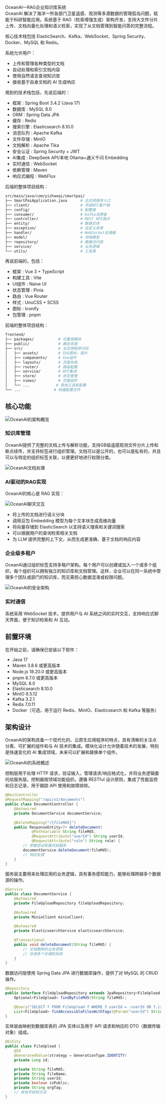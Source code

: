 OceanAI—RAG企业知识库系统\
OceanAI 解决了海洋一所各部门卫星遥感、观测等多源数据的管理孤岛问题，赋能于科研智能应用。系统基于 RAG（检索增强生成）架构开发，支持大文件分片上传、文档向量化处理和语义检索，实现了从文档管理到智能问答的完整流程。

核心技术栈包括 ElasticSearch、Kafka、WebSocket、Spring Security、Docker、MySQL 和 Redis。

系统允许用户：

- 上传和管理各种类型的文档
- 自动处理和索引文档内容
- 使用自然语言查询知识库
- 接收基于自身文档的 AI 生成响应

用到的技术栈包括，先说后端的：

+ 框架 : Spring Boot 3.4.2 (Java 17)
+ 数据库 : MySQL 8.0
+ ORM : Spring Data JPA
+ 缓存 : Redis
+ 搜索引擎 : Elasticsearch 8.10.0
+ 消息队列 : Apache Kafka
+ 文件存储 : MinIO
+ 文档解析 : Apache Tika
+ 安全认证 : Spring Security + JWT
+ AI集成 : DeepSeek API/本地 Ollama+通义千问 Embedding
+ 实时通信 : WebSocket
+ 依赖管理 : Maven
+ 响应式编程 : WebFlux

后端的整体项目结构：

```bash
src/main/java/com/yizhaoqi/smartpai/
├── SmartPaiApplication.java      # 主应用程序入口
├── client/                       # 外部API客户端
├── config/                       # 配置类
├── consumer/                     # Kafka消费者
├── controller/                   # REST API端点
├── entity/                       # 数据实体
├── exception/                    # 自定义异常
├── handler/                      # WebSocket处理器
├── model/                        # 领域模型
├── repository/                   # 数据访问层
├── service/                      # 业务逻辑
└── utils/                        # 工具类
```

再说前端的，包括：

+ 框架 : Vue 3 + TypeScript
+ 构建工具 : Vite
+ UI组件 : Naive UI
+ 状态管理 : Pinia
+ 路由 : Vue Router
+ 样式 : UnoCSS + SCSS
+ 图标 : Iconify
+ 包管理 : pnpm

前端的整体项目结构：

```bash
frontend/
├── packages/           # 可重用模块
├── public/             # 静态资源
├── src/                # 主应用程序代码
│   ├── assets/         # SVG图标，图片
│   ├── components/     # Vue组件
│   ├── layouts/        # 页面布局
│   ├── router/         # 路由配置
│   ├── service/        # API集成
│   ├── store/          # 状态管理
│   ├── views/          # 页面组件
│   └── ...            # 其他工具和配置
└── ...               # 构建配置文件
```

## 核心功能

![OceanAI的架构概览](https://cdn.tobebetterjavaer.com/stutymore/README-20250730101618.png)

### 知识库管理

OceanAI提供了完整的文档上传与解析功能，支持GB级遥感观测文件分片上传和断点续传，并支持标签进行组织管理。文档可以是公开的，也可以是私有的，并且可以与特定的组织标签关联，以便更好地进行权限分类。

![OceanAI文档处理](https://cdn.tobebetterjavaer.com/stutymore/README-20250730102808.png)

### AI驱动的RAG实现

OceanAI的核心是 RAG 实现：

![OceanAI聊天交互](https://cdn.tobebetterjavaer.com/stutymore/README-20250730102837.png)

- 将上传的文档进行语义分块
- 调用豆包 Embedding 模型为每个文本块生成高维向量
- 将向量存储到 ElasticSearch 以支持语义搜索和关键词搜索
- 可以根据用户的查询检索相关文档
- 为 LLM 提供完整的上下文，从而生成更准确、基于文档的响应内容

### 企业级多租户

OceanAI通过组织标签支持多租户架构。每个用户可以创建或加入一个或多个组织，每个组织可以拥有独立的知识库和文档管理。这样，企业可以在同一系统中管理多个团队或部门的知识库，而无需担心数据混淆或权限问题。

![OceanAI的安全架构](https://cdn.tobebetterjavaer.com/stutymore/README-20250730103118.png)

### 实时通信

系统采用 WebSocket 技术，提供用户与 AI 系统之间的实时交互，支持响应式聊天界面，便于知识检索和 AI 互动。

## 前置环境

在开始之前，请确保已安装以下软件：

- Java 17
- Maven 3.8.6 或更高版本
- Node.js 18.20.0 或更高版本
- pnpm 8.7.0 或更高版本
- MySQL 8.0
- Elasticsearch 8.10.0
- MinIO 8.5.12
- Kafka 3.2.1
- Redis 7.0.11
- Docker（可选，用于运行 Redis、MinIO、Elasticsearch 和 Kafka 等服务）

## 架构设计

OceanAI的架构具备一个现代化的、云原生应用程序的特点，具有清晰的关注点分离、可扩展的组件和与 AI 技术的集成。模块化设计允许随着技术的发展，特别是快速变化的 AI 集成领域，未来可以扩展和替换单个组件。

![OceanAI的系统概述](https://cdn.tobebetterjavaer.com/stutymore/README-20250730102655.png)

控制层用于处理 HTTP 请求，验证输入，管理请求/响应格式化，并将业务逻辑委托给服务层。控制器按领域功能组织。遵循 RESTful 设计原则，集成了性能监控和日志记录，用于跟踪 API 使用和故障排除。

```java
@RestController
@RequestMapping("/api/v1/documents")
public class DocumentController {
    @Autowired
    private DocumentService documentService;
    
    @DeleteMapping("/{fileMd5}")
    public ResponseEntity<?> deleteDocument(
            @PathVariable String fileMd5,
            @RequestAttribute("userId") String userId,
            @RequestAttribute("role") String role) {
        // 参数验证和委托给服务
        documentService.deleteDocument(fileMd5);
        // 响应处理
    }
}
```

服务层主要用来处理应用的业务逻辑，具有事务感知能力，能够处理跨越多个数据源的操作。

```java
@Service
public class DocumentService {
    @Autowired
    private FileUploadRepository fileUploadRepository;
    
    @Autowired
    private MinioClient minioClient;
    
    @Autowired
    private ElasticsearchService elasticsearchService;
    
    @Transactional
    public void deleteDocument(String fileMd5) {
        // 文档删除的业务逻辑
        // 协调多个仓储和系统
    }
}
```

数据访问层使用 Spring Data JPA 进行数据库操作，提供了对 MySQL 的 CRUD 操作。

```java
@Repository
public interface FileUploadRepository extends JpaRepository<FileUpload, Long> {
    Optional<FileUpload> findByFileMd5(String fileMd5);
    
    @Query("SELECT f FROM FileUpload f WHERE f.userId = :userId OR f.isPublic = true OR (f.orgTag IN :orgTagList AND f.isPublic = false)")
    List<FileUpload> findAccessibleFilesWithTags(@Param("userId") String userId, @Param("orgTagList") List<String> orgTagList);
}
```

实体层由映射到数据库表的 JPA 实体以及用于 API 请求和响应的 DTO（数据传输对象）组成。

```java
@Entity
public class FileUpload {
    @Id
    @GeneratedValue(strategy = GenerationType.IDENTITY)
    private Long id;
    
    private String fileMd5;
    private String fileName;
    private String userId;
    private boolean isPublic;
    private String orgTag;
    // 其他字段和方法
}
```
